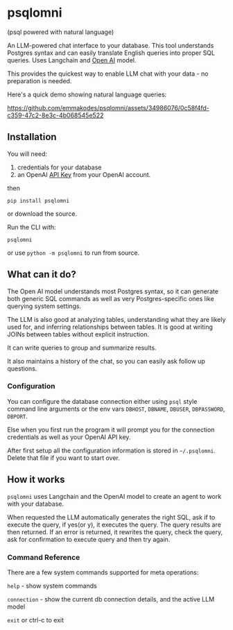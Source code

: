 # psqlomni  
(psql powered with natural language)

An LLM-powered chat interface to your database. This tool understands Postgres syntax and can easily translate English queries into proper SQL queries. Uses Langchain and [Open AI](https://openai.com) model.

This provides the quickest way to enable LLM chat with your data - no preparation is needed.


Here's a quick demo showing natural language queries:

https://github.com/emmakodes/psqlomni/assets/34986076/0c58f4fd-c359-47c2-8e3c-4b068545e522

## Installation

You will need:

1. credentials for your database
2. an OpenAI [API Key](https://platform.openai.com/account/api-keys) from your OpenAI account.

then

```
pip install psqlomni
```

or download the source. 

Run the CLI with:

    psqlomni

or use `python -m psqlomni` to run from source.

## What can it do?

The Open AI model understands most Postgres syntax, so it can generate both generic SQL commands as well as very Postgres-specific ones like querying system settings.

The LLM is also good at analyzing tables, understanding what they are likely used for, and inferring relationships between tables. It is good at writing JOINs between tables without explicit instruction.

It can write queries to group and summarize results.

It also maintains a history of the chat, so you can easily ask follow up questions.

### Configuration

You can configure the database connection either using `psql` style command line arguments
or the env vars `DBHOST`, `DBNAME`, `DBUSER`, `DBPASSWORD`, `DBPORT`.

Else when you first run the program it will prompt you for the connection credentials as
well as your OpenAI API key.

After first setup all the configuration information is stored in `~/.psqlomni`. Delete that
file if you want to start over.

## How it works

`psqlomni` uses Langchain and the OpenAI model to create an agent to work with your database.

When requested the LLM automatically generates the right SQL, ask if to execute the query, if yes(or y), it executes the query. The query results are then returned. If an error is returned, it rewrites the query, check the query, ask for confirmation to execute query and then try again.

### Command Reference

There are a few system commands supported for meta operations: 

`help` - show system commands

`connection` - show the current db connection details, and the active LLM model

`exit` or ctrl-c to exit

